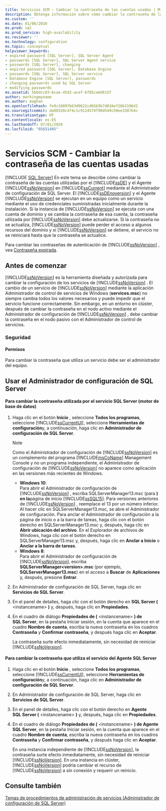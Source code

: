 ```yaml
---
title: Servicios SCM - Cambiar la contraseña de las cuentas usadas | Microsoft Docs
description: Obtenga información sobre cómo cambiar la contraseña de las cuentas que usan el Motor de base de datos y el Agente SQL Server. Obtenga información sobre cuándo es importante cambiar la contraseña.
ms.custom: ''
ms.date: 01/06/2016
ms.prod: sql
ms.prod_service: high-availability
ms.reviewer: ''
ms.technology: configuration
ms.topic: conceptual
helpviewer_keywords:
- expired password [SQL Server], SQL Server Agent
- passwords [SQL Server], SQL Server Agent service
- passwords [SQL Server], changing
- expired password [SQL Server], Database Engine
- passwords [SQL Server], SQL Server service
- Database Engine [SQL Server], passwords
- changing passwords used by SQL Server
- modifying passwords
ms.assetid: 5b6dcc03-6cae-45d3-acef-6f85ca6d615f
author: markingmyname
ms.author: maghan
ms.openlocfilehash: fe9c16097b63d9622cd65b5b7d016ef28b2196d1
ms.sourcegitcommit: da88320c474c1c9124574f90d549c50ee3387b4c
ms.translationtype: HT
ms.contentlocale: es-ES
ms.lasthandoff: 07/01/2020
ms.locfileid: "85651495"
---
```

# <a name="scm-services---change-the-password-of-the-accounts-used"></a>Servicios SCM - Cambiar la contraseña de las cuentas usadas
 [!INCLUDE [SQL Server](../../includes/applies-to-version/sqlserver.md)]
  En este tema se describe cómo cambiar la contraseña de las cuentas utilizadas por el [!INCLUDE[ssDE](../../includes/ssde-md.md)] y el Agente [!INCLUDE[ssNoVersion](../../includes/ssnoversion-md.md)] en [!INCLUDE[ssCurrent](../../includes/sscurrent-md.md)] mediante el Administrador de configuración de SQL Server. El [!INCLUDE[ssDEnoversion](../../includes/ssdenoversion-md.md)] y el Agente [!INCLUDE[ssNoVersion](../../includes/ssnoversion-md.md)] se ejecutan en un equipo como un servicio mediante el uso de credenciales suministradas inicialmente durante la instalación. Si la instancia de [!INCLUDE[ssNoVersion](../../includes/ssnoversion-md.md)] se ejecuta con una cuenta de dominio y se cambia la contraseña de esa cuenta, la contraseña utilizada por [!INCLUDE[ssNoVersion](../../includes/ssnoversion-md.md)] debe actualizarse. Si la contraseña no se actualiza, [!INCLUDE[ssNoVersion](../../includes/ssnoversion-md.md)] puede perder el acceso a algunos recursos del dominio y si [!INCLUDE[ssNoVersion](../../includes/ssnoversion-md.md)] se detiene, el servicio no se reiniciará hasta que la contraseña se actualice.  
  
 Para cambiar las contraseñas de autenticación de [!INCLUDE[ssNoVersion](../../includes/ssnoversion-md.md)] , vea [Contraseña expirada](https://msdn.microsoft.com/library/9831b194-9ad5-47b0-8009-59c7aef4319b).  
  
##  <a name="before-you-begin"></a><a name="BeforeYouBegin"></a> Antes de comenzar  
 [!INCLUDE[ssNoVersion](../../includes/ssnoversion-md.md)] es la herramienta diseñada y autorizada para cambiar la configuración de los servicios de [!INCLUDE[ssNoVersion](../../includes/ssnoversion-md.md)] . El cambio de un servicio de [!INCLUDE[ssNoVersion](../../includes/ssnoversion-md.md)] mediante la aplicación Administrador de control de servicios de Windows (**services.msc**) no siempre cambia todos los valores necesarios y puede impedir que el servicio funcione correctamente. Sin embargo, en un entorno en clúster, después de cambiar la contraseña en el nodo activo mediante el Administrador de configuración de [!INCLUDE[ssNoVersion](../../includes/ssnoversion-md.md)] , debe cambiar la contraseña en el nodo pasivo con el Administrador de control de servicios.  
  
###  <a name="security"></a><a name="Security"></a> Seguridad  
  
####  <a name="permissions"></a><a name="Permissions"></a> Permisos  
 Para cambiar la contraseña que utiliza un servicio debe ser el administrador del equipo.  
  
##  <a name="using-sql-server-configuration-manager"></a><a name="SSMSProcedure"></a> Usar el Administrador de configuración de SQL Server  
  
#### <a name="to-change-the-password-used-by-the-sql-server-database-engine-service"></a>Para cambiar la contraseña utilizada por el servicio SQL Server (motor de base de datos)  
  
1.  Haga clic en el botón **Inicio** , seleccione **Todos los programas**, seleccione [!INCLUDE[ssCurrentUI](../../includes/sscurrentui-md.md)], seleccione **Herramientas de configuración**y, a continuación, haga clic en **Administrador de configuración de SQL Server**.  
  
    > [!NOTE]  
    >  Como el Administrador de configuración de [!INCLUDE[ssNoVersion](../../includes/ssnoversion-md.md)] es un complemento del programa [!INCLUDE[msCoName](../../includes/msconame-md.md)] Management Console y no un programa independiente, el Administrador de configuración de [!INCLUDE[ssNoVersion](../../includes/ssnoversion-md.md)] no aparece como aplicación en las versiones más recientes de Windows.  
    >   
    >  -   **Windows 10**:  
    >          Para abrir el Administrador de configuración de [!INCLUDE[ssNoVersion](../../includes/ssnoversion-md.md)] , escriba SQLServerManager13.msc (para **) en la**página de inicio [!INCLUDE[ssSQL15](../../includes/sssql15-md.md)]. Para versiones anteriores de [!INCLUDE[ssNoVersion](../../includes/ssnoversion-md.md)] , reemplace el 13 por un número inferior. Al hacer clic en SQLServerManager13.msc, se abre el Administrador de configuración. Para anclar el Administrador de configuración a la página de inicio o a la barra de tareas, haga clic con el botón derecho en SQLServerManager13.msc y, después, haga clic en **Abrir ubicación del archivo**. En el Explorador de archivos de Windows, haga clic con el botón derecho en SQLServerManager13.msc y, después, haga clic en **Anclar a Inicio** o **Anclar a la barra de tareas**.  
    > -   **Windows 8**:  
    >          Para abrir el Administrador de configuración de [!INCLUDE[ssNoVersion](../../includes/ssnoversion-md.md)], escriba **SQLServerManager\<version>.msc** (por ejemplo, **SQLServerManager13.msc**) en el acceso a **Buscar** de **Aplicaciones** y, después, presione **Entrar**.  
  
2.  En Administrador de configuración de SQL Server, haga clic en **Servicios de SQL Server**.  
  
3.  En el panel de detalles, haga clic con el botón derecho en **SQL Server (** \<instancename> **)** y, después, haga clic en **Propiedades**.  
  
4.  En el cuadro de diálogo **Propiedades de (** \<instancename> **) de SQL Server**, en la pestaña Iniciar sesión, en la cuenta que aparece en el cuadro **Nombre de cuenta**, escriba la nueva contraseña en los cuadros **Contraseña** y **Confirmar contraseña**, y después haga clic en **Aceptar**.  
  
     La contraseña surte efecto inmediatamente, sin necesidad de reiniciar [!INCLUDE[ssNoVersion](../../includes/ssnoversion-md.md)].  
  
#### <a name="to-change-the-password-used-by-the-sql-server-agent-service"></a>Para cambiar la contraseña que utiliza el servicio del Agente SQL Server  
  
1.  Haga clic en el botón **Inicio** , seleccione **Todos los programas**, seleccione [!INCLUDE[ssCurrentUI](../../includes/sscurrentui-md.md)], seleccione **Herramientas de configuración**y, a continuación, haga clic en **Administrador de configuración de SQL Server**.  
  
2.  En Administrador de configuración de SQL Server, haga clic en **Servicios de SQL Server**.  
  
3.  En el panel de detalles, haga clic con el botón derecho en **Agente SQL Server (** \<instancename> **)** y, después, haga clic en **Propiedades**.  
  
4.  En el cuadro de diálogo **Propiedades de (** \<instancename> **) de Agente SQL Server**, en la pestaña Iniciar sesión, en la cuenta que aparece en el cuadro **Nombre de cuenta**, escriba la nueva contraseña en los cuadros **Contraseña** y **Confirmar contraseña**, y después haga clic en **Aceptar**.  
  
     En una instancia independiente de [!INCLUDE[ssNoVersion](../../includes/ssnoversion-md.md)], la contraseña surte efecto inmediatamente, sin necesidad de reiniciar [!INCLUDE[ssNoVersion](../../includes/ssnoversion-md.md)]. En una instancia en clúster, [!INCLUDE[ssNoVersion](../../includes/ssnoversion-md.md)] podría cambiar el recurso de [!INCLUDE[ssNoVersion](../../includes/ssnoversion-md.md)] a sin conexión y requerir un reinicio.  
  
## <a name="see-also"></a>Consulte también  
 [Temas de procedimientos de administración de servicios &#40;Administrador de configuración de SQL Server&#41;](https://msdn.microsoft.com/library/78dee169-df0c-4c95-9af7-bf033bc9fdc6)  
  
  

